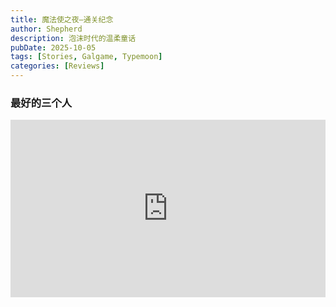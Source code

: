 ```yaml
---
title: 魔法使之夜—通关纪念
author: Shepherd
description: 泡沫时代的温柔童话
pubDate: 2025-10-05
tags: [Stories, Galgame, Typemoon]
categories: [Reviews]
---
```


### 最好的三个人

<div style="position:relative;padding-bottom:56.25%;width:100%;height:0;">
    <iframe src="https://player.bilibili.com/player.html?isOutside=true&amp;aid=799034267&bvid=BV1dy4y1a7TC&cid=293991707&p=1&amp;page=1" scrolling="no" border="0" frameborder="no" framespacing="0" allowfullscreen="true" style="position:absolute;height:100%;width:100%;"></iframe></div
<div>
